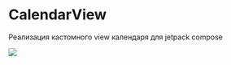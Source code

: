 # CalendarView
Реализация кастомного view календаря для jetpack compose

[![](https://jitpack.io/v/barbolin-semyon/CalendarView.svg)](https://jitpack.io/#barbolin-semyon/CalendarView)
